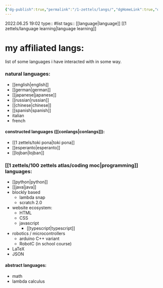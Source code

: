 ```yaml
---
{"dg-publish":true,"permalink":"/1-zettels/langs/","dgHomeLink":true,"dgPassFrontmatter":false}
---
```


2022.06.25 19:02
type:: #list
tags:: [[language|language]] [[1 zettels/language learning|language learning]]

# my affiliated langs:
list of some languages i have interacted with in some way.

### natural languages:
- [[english|english]]
- [[german|german]]
- [[japanese|japanese]]
- [[russian|russian]]
- [[chinese|chinese]]
- [[spanish|spanish]]
- italian
- french
#### constructed languages ([[conlangs|conlangs]]):
- [[1 zettels/toki pona|toki pona]]
- [[esperanto|esperanto]]
- [[lojban|lojban]]
### [[1 zettels/100 zettels atlas/coding moc|programming]] languages:
- [[python|python]]
- [[java|java]]
- blockly based
	- lambda snap
	- scratch 2.0
- website ecosystem:
	- HTML
	- CSS
	- javascript
		- [[typescript|typescript]]
- robotics / microcontrollers
	- arduino C++ variant
	- RobotC (in school course)
- LaTeX
- JSON
#### abstract languages:
- math
- lambda calculus


